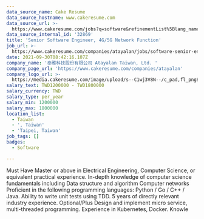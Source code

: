 ```yaml
---
data_source_name: Cake Resume
data_source_hostname: www.cakeresume.com
data_source_url: >-
  https://www.cakeresume.com/jobs?q=software&refinementList%5Blang_name%5D%5B0%5D=English&refinementList%5Bsalary_type%5D=per_year&range%5Bsalary_range%5D%5Bmin%5D=1000000&page=2
data_source_internal_id: '32869'
title: 'Senior Software Engineer, 4G/5G Network Function'
job_url: >-
  https://www.cakeresume.com/companies/atayalan/jobs/software-senior-engineer-4g-5g-network-function
date: 2021-09-30T08:42:16.107Z
company_name: '泰雅科技股份有限公司 Atayalan Taiwan, Ltd. '
company_page_url: 'https://www.cakeresume.com/companies/atayalan'
company_logo_url: >-
  https://media.cakeresume.com/image/upload/s--C1wj3V8N--/c_pad,fl_png8,h_200,w_200/v1632397978/hu1opvt0fp6dcwpcd6fi.png
salary_text: TWD1200000 - TWD1800000
salary_currency: TWD
salary_type: per_year
salary_min: 1200000
salary_max: 1800000
location_list:
  - Taiwan
  - ', Taiwan'
  - 'Taipei, Taiwan'
job_tags: []
badges:
  - Software

---
```


Must Have Master or above in Electrical Engineering, Computer Science, or equivalent practical experience. In-depth knowledge of computer science fundamentals including Data structure and algorithm Computer networks Proficient in the following programming languages: Python / Go / C++ / Java. Ability to write unit tests using TDD. 5 years of directly relevant industry experience. Optional/Plus Design and implement micro service, multi-threaded programming. Experience in Kubernetes, Docker. Knowle
